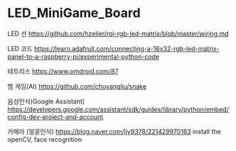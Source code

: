 # LED_MiniGame_Board

LED 선 https://github.com/hzeller/rpi-rgb-led-matrix/blob/master/wiring.md

LED 코드 https://learn.adafruit.com/connecting-a-16x32-rgb-led-matrix-panel-to-a-raspberry-pi/experimental-python-code

테트리스 https://www.omdroid.com/87

뱀 게임(AI) https://github.com/chuyangliu/snake

음성인식(Google Assistant) https://developers.google.com/assistant/sdk/guides/library/python/embed/config-dev-project-and-account

카메라 (얼굴인식) https://blog.naver.com/ljy9378/221429970163 install the openCV, face recognition 
